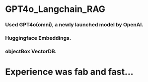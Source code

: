 # GPT4o_Langchain_RAG

### Used GPT4o(omni), a newly launched model by OpenAI.
### Huggingface Embeddings.
### objectBox VectorDB.

# Experience was fab and fast...

